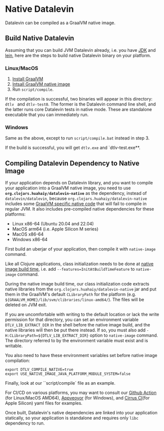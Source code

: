 # Native Datalevin

Datalevin can be compiled as a GraalVM native image.

## Build Native Datalevin

Assuming that you can build JVM Datalevin already, i.e. you have
[JDK](https://openjdk.java.net/) and [lein](https://leiningen.org/), here are
the steps to build native Datalevin binary on your platform.

### Linux/MacOS

1. [Install GraalVM](https://www.graalvm.org/docs/getting-started/#install-graalvm)
2. [Intsall GraalVM native image](https://www.graalvm.org/reference-manual/native-image/)
3. Run `script/compile`.

If the compilation is successful, two binaries will appear in this directory:
`dtlv ` and `dtlv-test0`. The former is the Datalevin command line shell, and the
latter runs core Datalevin tests in native mode. These are standalone
executable that you can immediately run.

### Windows

Same as the above, except to run `script/compile.bat` instead in step 3.

If the build is successful, you will get `dtlv.exe` and `dtlv-test.exe**.


## Compiling Datalevin Dependency to Native Image

If your application depends on Datalevin library, and you want to compile your
application into a GraalVM native image, you need to use
**`org.clojars.huahaiy/datalevin-native`** as the dependency, instead of
`datalevin/datalevin`, because `org.clojars.huahaiy/datalevin-native` includes
some [GraalVM specific native
code](https://yyhh.org/blog/2021/02/writing-c-code-in-javaclojure-graalvm-specific-programming/)
that will fail to compile in regular JVM. It also includes pre-compiled native
dependencies for these platforms:

* Linux x86-64 (Ubuntu 20.04 and 22.04)
* MacOS arm64 (i.e. Apple Silicon M series)
* MacOS x86-64
* Windows x86-64

First build an uberjar of your application, then compile it with `native-image` command.

Like all Clojure applications, class initialization needs to be done at [native image
build time](https://github.com/clj-easy/graal-docs#class-initialization), i.e.
add `--features=InitAtBuildTimeFeature` to `native-image` command.

During the native
image build time, our class initialization code extracts native libraries from
the `org.clojars.huahaiy/datalevin-native` jar and put them in the GraalVM's default `CLibraryPath`
for the platform (e.g. `${GRAALVM_HOME}/lib/svm/clibraries/linux-amd64/`). The
files will be deleted on JVM exit.

If you are uncomfortable with writing to the default location or lack the write
permission for that directory, you can set an environment variable
`DTLV_LIB_EXTRACT_DIR` in the shell before the native image build, and the native
libraries will then be put there instead. If so, you must also add
`-H:CLibraryPath=${DTLV_LIB_EXTRACT_DIR}` option to `native-image` command. The directory referred to by the environment variable must exist and is
writable.

You also need to have these environment variables set before native image compilation:
```
export DTLV_COMPILE_NATIVE=true
export USE_NATIVE_IMAGE_JAVA_PLATFORM_MODULE_SYSTEM=false
```

Finally, look at our ``script/compile` file as an example.


For CI/CD on various platforms, you may want to consult our [Github
Action](https://github.com/juji-io/datalevin/blob/master/.github/workflows/release.binaries.yml)
(for Linux/MacOS AMD64),
[Appveoyor](https://github.com/juji-io/datalevin/blob/master/appveyor.yml) (for
Windows), and [Cirrus CI](https://github.com/juji-io/datalevin/blob/master/.cirrus.yml)(for Apple Silicon) yaml files for examples.

Once built, Datalevin's native dependencies are linked into your application
statically, so your application is standalone and requires only `libc` dependency to run.
